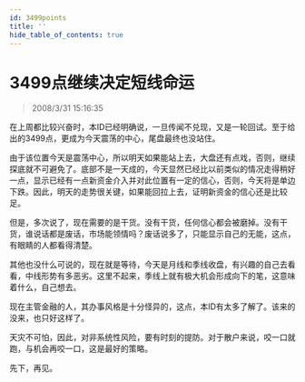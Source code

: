 ```yaml
---
id: 3499points 
title: ''
hide_table_of_contents: true
---
```


# 3499点继续决定短线命运

> 2008/3/31 15:16:35

<div style={{color: '#009900', fontWeight: 'bold', fontSize: '18px'}}>

在上周都比较兴奋时，本ID已经明确说，一旦传闻不兑现，又是一轮回试。至于给出的3499点，更成为今天震荡的中心，尾盘最终也没站住。
 
由于该位置今天是震荡中心，所以明天如果能站上去，大盘还有点戏，否则，继续探底就不可避免了。底部不是一天成的，今天显然已经比以前类似的情况走得稍好一点，显示已经有一点新资金介入并对此位置有一定的信心，否则，今天将是单边下跌。因此，明天的走势很关键，如果能回拉上去，证明新资金的信心还是比较足。
 
但是，多次说了，现在需要的是干货。没有干货，任何信心都会被磨掉。没有干货，谁说话都是废话，市场能领情吗？废话说多了，只能显示自己的无能，这点，有眼睛的人都看得清楚。
 
其他也没什么可说的，现在就是等待，今天是月线和季线收盘，有兴趣的自己去看看，中线形势有多恶劣。这里不起来，季线上就有极大机会形成向下的笔，这意味着什么，自己想去。
 
现在主管金融的人，其办事风格是十分怪异的，这点，本ID有太多了解了。该来的没来，也只好这样了。
 
天灾不可怕，因此，对非系统性风险，要有时刻的提防。对于散户来说，咬一口就跑，与机会再咬一口，这是最好的策略。
 
先下，再见。

</div>